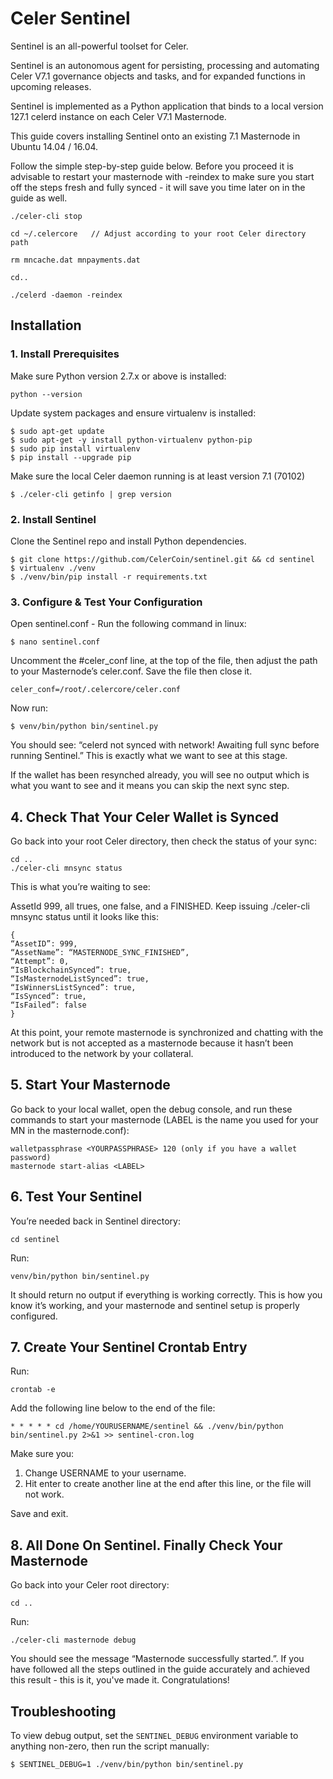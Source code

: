 # Celer Sentinel

Sentinel is an all-powerful toolset for Celer.

Sentinel is an autonomous agent for persisting, processing and automating Celer V7.1 governance objects and tasks, and for expanded functions in upcoming releases.

Sentinel is implemented as a Python application that binds to a local version 127.1 celerd instance on each Celer V7.1 Masternode.

This guide covers installing Sentinel onto an existing 7.1 Masternode in Ubuntu 14.04 / 16.04.

Follow the simple step-by-step guide below. Before you proceed it is advisable to restart your masternode with -reindex to make sure you start off the steps fresh and fully synced - it will save you time later on in the guide as well.


    ./celer-cli stop

    cd ~/.celercore   // Adjust according to your root Celer directory path

    rm mncache.dat mnpayments.dat

    cd..

    ./celerd -daemon -reindex


## Installation

### 1. Install Prerequisites

Make sure Python version 2.7.x or above is installed:

    python --version

Update system packages and ensure virtualenv is installed:

    $ sudo apt-get update
    $ sudo apt-get -y install python-virtualenv python-pip
    $ sudo pip install virtualenv
    $ pip install --upgrade pip

Make sure the local Celer daemon running is at least version 7.1 (70102)

    $ ./celer-cli getinfo | grep version

### 2. Install Sentinel

Clone the Sentinel repo and install Python dependencies.

    $ git clone https://github.com/CelerCoin/sentinel.git && cd sentinel
    $ virtualenv ./venv
    $ ./venv/bin/pip install -r requirements.txt


### 3. Configure & Test Your Configuration

Open sentinel.conf - Run the following command in linux:

    $ nano sentinel.conf

Uncomment the #celer_conf line, at the top of the file, then adjust the path to your Masternode’s celer.conf. Save the file then close it.

    celer_conf=/root/.celercore/celer.conf

Now run:

    $ venv/bin/python bin/sentinel.py

You should see: “celerd not synced with network! Awaiting full sync before running Sentinel.”
This is exactly what we want to see at this stage.

If the wallet has been resynched already, you will see no output which is what you want to see and it means you can skip the next sync step.


## 4. Check That Your Celer Wallet is Synced 

Go back into your root Celer directory, then check the status of your sync:

    cd .. 
    ./celer-cli mnsync status


This is what you’re waiting to see:

AssetId 999, all trues, one false, and a FINISHED. Keep issuing ./celer-cli mnsync status until it looks like this:


    {
    “AssetID”: 999,
    “AssetName”: “MASTERNODE_SYNC_FINISHED”,
    “Attempt”: 0,
    “IsBlockchainSynced”: true,
    “IsMasternodeListSynced”: true,
    “IsWinnersListSynced”: true,
    “IsSynced”: true,
    “IsFailed”: false
    }
    
At this point, your remote masternode is synchronized and chatting with the network but is not accepted as a masternode because it hasn’t been introduced to the network by your collateral.


## 5. Start Your Masternode

 Go back to your local wallet, open the debug console, and run these commands to start your masternode (LABEL is the name you used for your MN in the masternode.conf):

    walletpassphrase <YOURPASSPHRASE> 120 (only if you have a wallet password)
    masternode start-alias <LABEL>


## 6. Test Your Sentinel

You’re needed back in Sentinel directory:

    cd sentinel

Run:

    venv/bin/python bin/sentinel.py

It should return no output if everything is working correctly. This is how you know it’s working, and your masternode and sentinel setup is properly configured.

## 7. Create Your Sentinel Crontab Entry

Run:

    crontab -e

Add the following line below to the end of the file:

    * * * * * cd /home/YOURUSERNAME/sentinel && ./venv/bin/python bin/sentinel.py 2>&1 >> sentinel-cron.log
    

Make sure you:

1) Change USERNAME to your username.
2) Hit enter to create another line at the end after this line, or the file will not work.

Save and exit.

## 8. All Done On Sentinel. Finally Check Your Masternode

Go back into your Celer root directory:

    cd ..

Run:

    ./celer-cli masternode debug

You should see the message “Masternode successfully started.”. If you have followed all the steps outlined in the guide accurately and achieved this result - this is it, you've made it. Congratulations!

## Troubleshooting

To view debug output, set the `SENTINEL_DEBUG` environment variable to anything non-zero, then run the script manually:

    $ SENTINEL_DEBUG=1 ./venv/bin/python bin/sentinel.py

